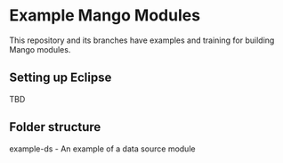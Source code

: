 # Example Mango Modules
This repository and its branches have examples and training for building Mango modules.

## Setting up Eclipse
TBD

## Folder structure
example-ds - An example of a data source module

